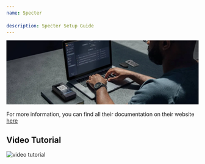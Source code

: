 ```yaml
---
name: Specter

description: Specter Setup Guide
---
```


![cover](assets/cover.webp)

For more information, you can find all their documentation on their website [here](https://docs.specter.solutions/desktop/)

## Video Tutorial

![video tutorial](https://www.youtube.com/watch?v=mV1KS-Uwjew)
